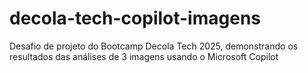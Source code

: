 # decola-tech-copilot-imagens
Desafio de projeto do Bootcamp Decola Tech 2025, demonstrando os resultados das análises de 3 imagens usando o Microsoft Copilot
